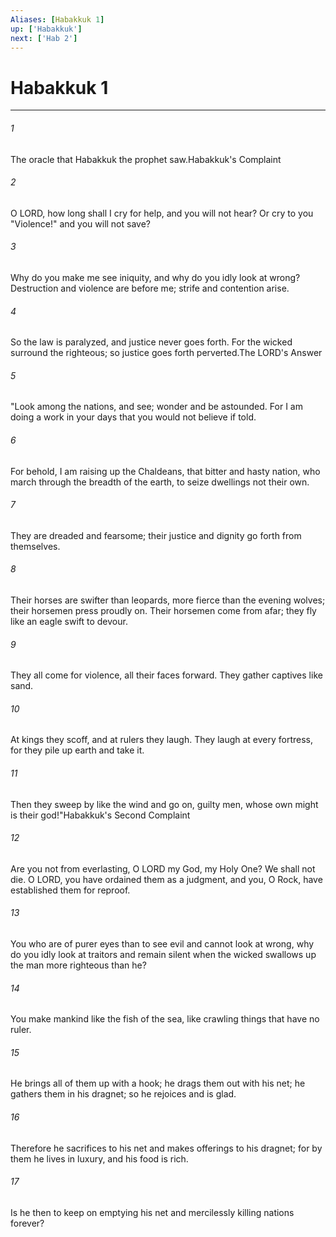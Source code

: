 ```yaml
---
Aliases: [Habakkuk 1]
up: ['Habakkuk']
next: ['Hab 2']
---
```

# Habakkuk 1
***



###### 1 
The oracle that Habakkuk the prophet saw.Habakkuk's Complaint 

###### 2 
O LORD, how long shall I cry for help, and you will not hear? Or cry to you "Violence!" and you will not save? 

###### 3 
Why do you make me see iniquity, and why do you idly look at wrong? Destruction and violence are before me; strife and contention arise. 

###### 4 
So the law is paralyzed, and justice never goes forth. For the wicked surround the righteous; so justice goes forth perverted.The LORD's Answer 

###### 5 
"Look among the nations, and see; wonder and be astounded. For I am doing a work in your days that you would not believe if told. 

###### 6 
For behold, I am raising up the Chaldeans, that bitter and hasty nation, who march through the breadth of the earth, to seize dwellings not their own. 

###### 7 
They are dreaded and fearsome; their justice and dignity go forth from themselves. 

###### 8 
Their horses are swifter than leopards, more fierce than the evening wolves; their horsemen press proudly on. Their horsemen come from afar; they fly like an eagle swift to devour. 

###### 9 
They all come for violence, all their faces forward. They gather captives like sand. 

###### 10 
At kings they scoff, and at rulers they laugh. They laugh at every fortress, for they pile up earth and take it. 

###### 11 
Then they sweep by like the wind and go on, guilty men, whose own might is their god!"Habakkuk's Second Complaint 

###### 12 
Are you not from everlasting, O LORD my God, my Holy One? We shall not die. O LORD, you have ordained them as a judgment, and you, O Rock, have established them for reproof. 

###### 13 
You who are of purer eyes than to see evil and cannot look at wrong, why do you idly look at traitors and remain silent when the wicked swallows up the man more righteous than he? 

###### 14 
You make mankind like the fish of the sea, like crawling things that have no ruler. 

###### 15 
He brings all of them up with a hook; he drags them out with his net; he gathers them in his dragnet; so he rejoices and is glad. 

###### 16 
Therefore he sacrifices to his net and makes offerings to his dragnet; for by them he lives in luxury, and his food is rich. 

###### 17 
Is he then to keep on emptying his net and mercilessly killing nations forever?
